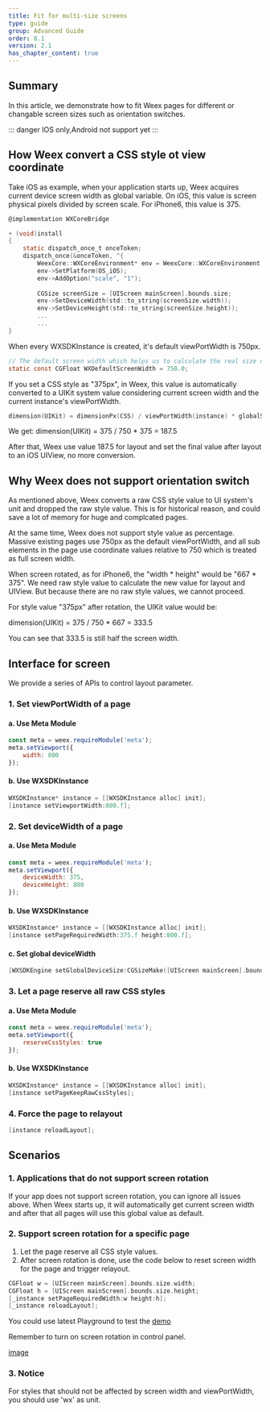 ```yaml
---
title: Fit for multi-size screens
type: guide
group: Advanced Guide
order: 8.1
version: 2.1
has_chapter_content: true
---
```


## Summary

In this article, we demonstrate how to fit Weex pages for different or changable screen sizes such as orientation switches.

::: danger 
IOS only,Android not support yet
:::
## How Weex convert a CSS style ot view coordinate

Take iOS as example, when your application starts up, Weex acquires current device screen width as global variable. On iOS, this value is screen physical pixels divided by screen scale. For iPhone6, this value is 375.

```C
@implementation WXCoreBridge

+ (void)install
{
    static dispatch_once_t onceToken;
    dispatch_once(&onceToken, ^{
        WeexCore::WXCoreEnvironment* env = WeexCore::WXCoreEnvironment::getInstance();
        env->SetPlatform(OS_iOS);
        env->AddOption("scale", "1");
        
        CGSize screenSize = [UIScreen mainScreen].bounds.size;
        env->SetDeviceWidth(std::to_string(screenSize.width));
        env->SetDeviceHeight(std::to_string(screenSize.height));
        ...
        ...
}
```

When every WXSDKInstance is created, it's default viewPortWidth is 750px.

```C
// The default screen width which helps us to calculate the real size or scale in different devices.
static const CGFloat WXDefaultScreenWidth = 750.0;
```

If you set a CSS style as "375px", in Weex, this value is automatically converted to a UIKit system value considering current screen width and the current instance's viewPortWidth.

```C
dimension(UIKit) = dimensionPx(CSS) / viewPortWidth(instance) * globalScreenWidth
```

We get:
dimension(UIKit) = 375 / 750 * 375 = 187.5

After that, Weex use value 187.5 for layout and set the final value after layout to an iOS UIView, no more conversion.

## Why Weex does not support orientation switch

As mentioned above, Weex converts a raw CSS style value to UI system's unit and dropped the raw style value. This is for historical reason, and could save a lot of memory for huge and complcated pages.

At the same time, Weex does not support style value as percentage. Massive existing pages use 750px as the default viewPortWidth, and all sub elements in the page use coordinate values relative to 750 which is treated as full screen width.

When screen rotated, as for iPhone6, the "width * height" would be "667 * 375". We need raw style value to calculate the new value for layout and UIView. But because there are no raw style values, we cannot proceed.

For style value "375px" after rotation, the UIKit value would be:

dimension(UIKit) = 375 / 750 * 667 = 333.5

You can see that 333.5 is still half the screen width.

## Interface for screen

We provide a series of APIs to control layout parameter.

### 1. Set viewPortWidth of a page

#### a. Use Meta Module

```Javascript
const meta = weex.requireModule('meta');
meta.setViewport({
	width: 800
});
```

#### b. Use WXSDKInstance

```Objective-C
WXSDKInstance* instance = [[WXSDKInstance alloc] init];
[instance setViewportWidth:800.f];
```

### 2. Set deviceWidth of a page

<Badge text="v0.25+" type="warning"/>

#### a. Use Meta Module

```Javascript
const meta = weex.requireModule('meta');
meta.setViewport({
	deviceWidth: 375,
	deviceHeight: 800
});
```

#### b. Use WXSDKInstance

```Objective-C
WXSDKInstance* instance = [[WXSDKInstance alloc] init];
[instance setPageRequiredWidth:375.f height:800.f];
```

#### c. Set global deviceWidth

```Objective-C
[WXSDKEngine setGlobalDeviceSize:CGSizeMake([UIScreen mainScreen].bounds.size.width, [UIScreen mainScreen].bounds.size.height)];
```

### 3. Let a page reserve all raw CSS styles

<Badge text="v0.25+" type="warning"/>

#### a. Use Meta Module

```Javascript
const meta = weex.requireModule('meta');
meta.setViewport({
	reserveCssStyles: true
});
```

#### b. Use WXSDKInstance

```Objective-C
WXSDKInstance* instance = [[WXSDKInstance alloc] init];
[instance setPageKeepRawCssStyles];
```

### 4. Force the page to relayout

<Badge text="v0.25+" type="warning"/>

```Objective-C
[instance reloadLayout];
```

## Scenarios

### 1. Applications that do not support screen rotation

If your app does not support screen rotation, you can ignore all issues above. When Weex starts up, it will automatically get current screen width and after that all pages will use this global value as default. 

### 2. Support screen rotation for a specific page

<Badge text="v0.25+" type="warning"/>

1. Let the page reserve all CSS style values.
2. After screen rotation is done, use the code below to reset screen width for the page and trigger relayout.

```Objective-C
CGFloat w = [UIScreen mainScreen].bounds.size.width;
CGFloat h = [UIScreen mainScreen].bounds.size.height;
[_instance setPageRequiredWidth:w height:h];
[_instance reloadLayout];
```

You could use latest Playground to test the [demo](http://editor.weex.io/p/wqyfavor/scroller/commit/37810078ef963388b699b5ad7d5e9881)

Remember to turn on screen rotation in control panel.

[image](https://img.alicdn.com/tfs/TB1gWiTcvWG3KVjSZPcXXbkbXXa-240-427.gif)

### 3. Notice

For styles that should not be affected by screen width and viewPortWidth, you should use 'wx' as unit.
